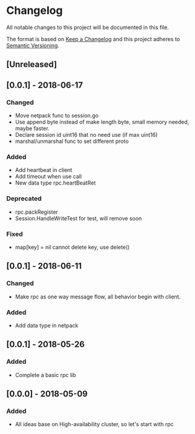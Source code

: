# Changelog
All notable changes to this project will be documented in this file.

The format is based on [Keep a Changelog](https://keepachangelog.com/en/1.0.0/)
and this project adheres to [Semantic Versioning](http://semver.org/spec/v2.0.0.html).

## [Unreleased]
## [0.0.1] - 2018-06-17
### Changed
- Move netpack func to session.go
- Use append byte instead of make length byte, small memory needed, maybe faster.
- Declare session id uint16 that no need use (if max uint16)
- marshal/unmarshal func to set different proto
### Added
- Add heartbeat in client
- Add timeout when use call
- New data type rpc.heartBeatRet
### Deprecated
- rpc.packRegister
- Session.HandleWriteTest for test, will remove soon
### Fixed
- map[key] = nil cannot delete key, use delete()

## [0.0.1] - 2018-06-11
### Changed
- Make rpc as one way message flow, all behavior begin with client.
### Added
- Add data type in netpack

## [0.0.1] - 2018-05-26
### Added
- Complete a basic rpc lib

## [0.0.0] - 2018-05-09
### Added
- All ideas base on High-availability cluster, so let's start with rpc

